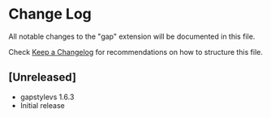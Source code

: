 # Change Log

All notable changes to the "gap" extension will be documented in this file.

Check [Keep a Changelog](http://keepachangelog.com/) for recommendations on how to structure this file.

## [Unreleased]

- gapstylevs 1.6.3
- Initial release
